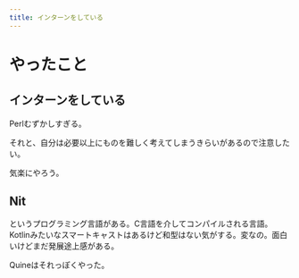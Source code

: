 ```yaml
---
title: インターンをしている
---
```


# やったこと

## インターンをしている

Perlむずかしすぎる。

それと、自分は必要以上にものを難しく考えてしまうきらいがあるので注意したい。

気楽にやろう。

## Nit

というプログラミング言語がある。C言語を介してコンパイルされる言語。Kotlinみたいなスマートキャストはあるけど和型はない気がする。変なの。面白いけどまだ発展途上感がある。

Quineはそれっぽくやった。
